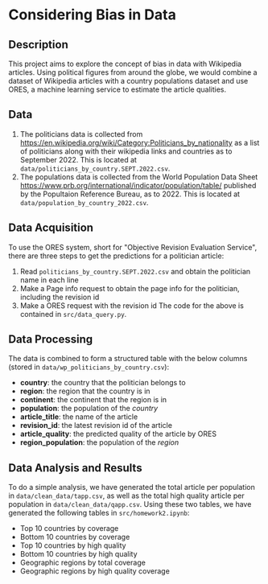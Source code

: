 # Considering Bias in Data

## Description
This project aims to explore the concept of bias in data with Wikipedia articles. Using political figures from around the globe, we would combine a dataset of Wikipedia articles with a country populations dataset and use ORES, a machine learning service to estimate the article qualities.

## Data
1. The politicians data is collected from https://en.wikipedia.org/wiki/Category:Politicians_by_nationality as a list of politicians along with their wikipedia links and countries as to September 2022. This is located at `data/politicians_by_country.SEPT.2022.csv`.
2. The populations data is collected from the World Population Data Sheet https://www.prb.org/international/indicator/population/table/ published by the Popultaion Reference Bureau, as to 2022. This is located at `data/population_by_country_2022.csv`.

## Data Acquisition
To use the ORES system, short for "Objective Revision Evaluation Service", there are three steps to get the predictions for a politician article:
1. Read `politicians_by_country.SEPT.2022.csv` and obtain the politician name in each line
2. Make a Page info request to obtain the page info for the politician, including the revision id
3. Make a ORES request with the revision id
The code for the above is contained in `src/data_query.py`.

## Data Processing
The data is combined to form a structured table with the below columns (stored in `data/wp_politicians_by_country.csv`):
- **country**: the country that the politician belongs to
- **region**: the region that the country is in
- **continent**: the continent that the region is in
- **population**: the population of the *country*
- **article_title**: the name of the article
- **revision_id**: the latest revision id of the article
- **article_quality**: the predicted quality of the article by ORES
- **region_population**: the population of the *region*

## Data Analysis and Results
To do a simple analysis, we have generated the total article per population in `data/clean_data/tapp.csv`, as well as the total high quality article per population in `data/clean_data/qapp.csv`. Using these two tables, we have generated the following tables in `src/homework2.ipynb`:
- Top 10 countries by coverage
- Bottom 10 countries by coverage
- Top 10 countries by high quality
- Bottom 10 countries by high quality
- Geographic regions by total coverage
- Geographic regions by high quality coverage


